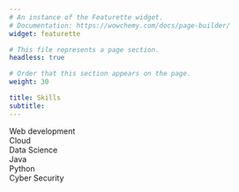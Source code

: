 ```yaml
---
# An instance of the Featurette widget.
# Documentation: https://wowchemy.com/docs/page-builder/
widget: featurette

# This file represents a page section.
headless: true

# Order that this section appears on the page.
weight: 30

title: Skills
subtitle:
---
```

  <div class="skill">
    <div class="skill-name">Web development</div>
    <div class="skill-bar">
      <div class="skill-per" per="1%" style="max-width:90%"></div>
    </div>
  </div>

</div>

<div class="skills">

  <div class="skill">
    <div class="skill-name">Cloud</div>
    <div class="skill-bar">
      <div class="skill-per" per="1%" style="max-width:100%"></div>
    </div>
  </div>

</div>

<div class="skills">

  <div class="skill">
    <div class="skill-name">Data Science</div>
    <div class="skill-bar">
      <div class="skill-per" per="0%" style="max-width:100%"></div>
    </div>
  </div>

</div>

<div class="skills">

  <div class="skill">
    <div class="skill-name">Java</div>
    <div class="skill-bar">
      <div class="skill-per" per="0%" style="max-width:100%"></div>
    </div>
  </div>

</div>

<div class="skills">

  <div class="skill">
    <div class="skill-name">Python</div>
    <div class="skill-bar">
      <div class="skill-per" per="0%" style="max-width:100%"></div>
    </div>
  </div>

</div>

<div class="skills">

  <div class="skill">
    <div class="skill-name">Cyber Security</div>
    <div class="skill-bar">
      <div class="skill-per" per="0%" style="max-width:100%"></div>
    </div>
  </div>

</div>


